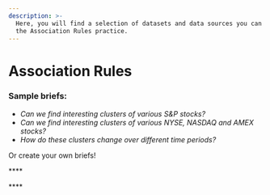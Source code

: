```yaml
---
description: >-
  Here, you will find a selection of datasets and data sources you can use for
  the Association Rules practice.
---
```


# Association Rules

### Sample briefs:

* _Can we find interesting clusters of various S&P stocks?_ 
* _Can we find interesting clusters of various NYSE, NASDAQ and AMEX stocks?_ 
* _How do these clusters change over different time periods?_

Or create your own briefs!

\*\*\*\*

\*\*\*\*





